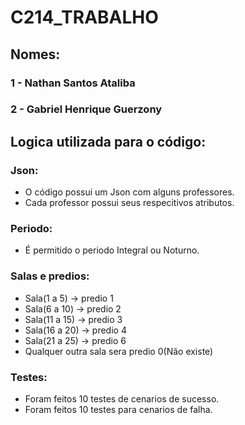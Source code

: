 # C214_TRABALHO

## Nomes:
### 1 - Nathan Santos Ataliba
### 2 - Gabriel Henrique Guerzony

## Logica utilizada para o código:

### Json:
- O código possui um Json com alguns professores.
- Cada professor possui seus respecitivos atributos.

### Periodo:
- É permitido o periodo Integral ou Noturno.

### Salas e predios:
- Sala(1 a 5) -> predio 1
- Sala(6 a 10) -> predio 2
- Sala(11 a 15) -> predio 3
- Sala(16 a 20) -> predio 4
- Sala(21 a 25) -> predio 6
- Qualquer outra sala sera predio 0(Não existe)

### Testes:
- Foram feitos 10 testes de cenarios de sucesso.
- Foram feitos 10 testes para cenarios de falha.

